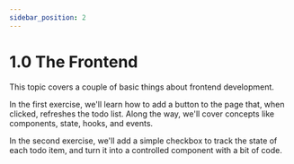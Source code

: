 ```yaml
---
sidebar_position: 2
---
```


# 1.0 The Frontend

This topic covers a couple of basic things about frontend development.

In the first exercise, we'll learn how to add a button to the page that, when clicked, refreshes the todo list.
Along the way, we'll cover concepts like components, state, hooks, and events.

In the second exercise, we'll add a simple checkbox to track the state of each todo item, and turn it into a controlled component with a bit of code.